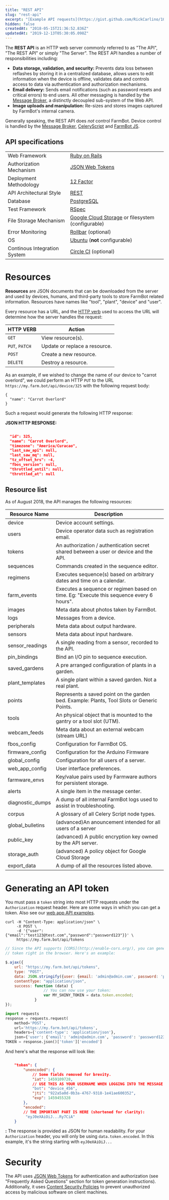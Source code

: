 ```yaml
---
title: "REST API"
slug: "rest-api"
excerpt: "[Example API requests](https://gist.github.com/RickCarlino/10db2df375d717e9efdd3c2d9d8932af)"
hidden: false
createdAt: "2018-05-15T21:36:52.836Z"
updatedAt: "2019-12-13T05:30:05.098Z"
---
```

The **REST API** is an HTTP web server commonly referred to as "The API", "The REST API" or simply "The Server". The REST API handles a number of responsibilities including:

 * **Data storage, validation, and security:** Prevents data loss between reflashes by storing it in a centralized database, allows users to edit information when the device is offline, validates data and controls access to data via authentication and authorization mechanisms.
 * **Email delivery:** Sends email notifications (such as password resets and critical errors) to end users. All other messaging is handled by the [Message Broker](doc:message-broker), a distinctly decoupled sub-system of the Web API.
 * **Image uploads and manipulation:** Re-sizes and stores images captured by FarmBot's internal camera.

Generally speaking, the REST API does _not_ control FarmBot. Device control is handled by the [Message Broker](doc:message-broker), [CeleryScript](doc:celery-script) and [FarmBot JS](doc:farmbot-js).

## API specifications

|                              |                              |
|------------------------------|------------------------------|
|Web Framework                 |[Ruby on Rails](https://rubyonrails.org)
|Authorization Mechanism       |[JSON Web Tokens](https://jwt.io)
|Deployment Methodology        |[12 Factor](https://12factor.net)
|API Architectural Style       |[REST](https://en.wikipedia.org/wiki/Representational_state_transfer)
|Database                      |[PostgreSQL](https://www.postgresql.org)
|Test Framework                |[RSpec](http://rspec.info)
|File Storage Mechanism        |[Google Cloud Storage](https://cloud.google.com/storage/) or filesystem (configurable)
|Error Monitoring              |[Rollbar](https://rollbar.com) (optional)
|OS                            |[Ubuntu](https://www.ubuntu.com) (**not** configurable)
|Continous Integration System  |[Circle CI](https://circleci.com/) (optional)



# Resources

**Resources** are JSON documents that can be downloaded from the server and used by devices, humans, and third-party tools to store FarmBot related information. Resources have names like "tool", "plant", "device" and "user".

Every resource has a URL, and the [HTTP verb](https://developer.mozilla.org/en-US/docs/Web/HTTP/Methods) used to access the URL will determine how the server handles the request:

|HTTP VERB                     |Action                        |
|------------------------------|------------------------------|
|`GET`                         |View resource(s).
|`PUT`, `PATCH`                |Update or replace a resource.
|`POST`                        |Create a new resource.
|`DELETE`                      |Destroy a resource.

As an example, if we wished to change the name of our device to "carrot overlord", we could perform an HTTP `PUT` to the URL `https://my.farm.bot/api/device/325` with the following request body:

```
{
  "name": "Carrot Overlord"
}
```

Such a request would generate the following HTTP response:


__JSON HTTP RESPONSE:__

```json

  "id": 325,
  "name": "Carrot Overlord",
  "timezone": "America/Curacao",
  "last_saw_api": null,
  "last_saw_mq": null,
  "tz_offset_hrs": -4,
  "fbos_version": null,
  "throttled_until": null,
  "throttled_at": null
```

## Resource list
As of August 2018, the API manages the following resources:

|Resource Name    |Description                                     |
|-----------------|------------------------------------------------|
|device           |Device account settings.
|users            |Device operator data such as registration email.
|tokens           |An authorization / authentication secret shared between a user or device and the API.
|sequences        |Commands created in the sequence editor.
|regimens         |Executes sequence(s) based on arbitrary dates and time on a calendar.
|farm_events      |Executes a sequence or regimen based on time. Eg: "Execute this sequence every 6 hours".
|images           |Meta data about photos taken by FarmBot.
|logs             |Messages from a device.
|peripherals      |Meta data about output hardware.
|sensors          |Meta data about input hardware.
|sensor_readings  |A single reading from a sensor, recorded to the API.
|pin_bindings     |Bind an I/O pin to sequence execution.
|saved_gardens    |A pre arranged configuration of plants in a garden.
|plant_templates  |A single plant within a saved garden. Not a real plant.
|points           |Represents a saved point on the garden bed. Example: Plants, Tool Slots or Generic Points.
|tools            |An physical object that is mounted to the gantry or a tool slot (UTM).
|webcam_feeds     |Meta data about an external webcam (stream URL)
|fbos_config      |Configuration for FarmBot OS.
|firmware_config  |Configuration for the Arduino Firmware
|global_config    |Configuration for all users of a server.
|web_app_config   |User interface preferences.
|farmware_envs    |Key/value pairs used by Farmware authors for persistent storage.
|alerts           |A single item in the message center.
|diagnostic_dumps |A dump of all internal FarmBot logs used to assist in troubleshooting.
|corpus           |A glossary of all Celery Script node types.
|global_bulletins |(advanced)An anouncement intended for all users of a server
|public_key       |(advanced) A public encryption key owned by the API server.
|storage_auth     |(advanced) A policy object for Google Cloud Storage
|export_data      |A dump of all the resources listed above.


# Generating an API token

You must pass a `token` string into most HTTP requests under the `Authorization` request header. Here are some ways in which you can get a token. Also see our [web app API examples](doc:web-app-api-examples).


```curl
curl -H "Content-Type: application/json" \
     -X POST \
     -d '{"user":{"email":"test123@test.com","password":"password123"}}' \
     https://my.farm.bot/api/tokens
```

```javascript
// Since the API supports [CORS](http://enable-cors.org/), you can generate your
// token right in the browser. Here's an example:

$.ajax({
    url: "https://my.farm.bot/api/tokens",
    type: "POST",
    data: JSON.stringify({user: {email: 'admin@admin.com', password: 'password123'}}),
    contentType: "application/json",
    success: function (data) {
                 // You can now use your token:
                 var MY_SHINY_TOKEN = data.token.encoded;
             }
});
```

```python
import requests
response = requests.request(
    method='POST',
    url='https://my.farm.bot/api/tokens',
    headers={'content-type': 'application/json'},
    json={'user': {'email': 'admin@admin.com', 'password': 'password123'}})
TOKEN = response.json()['token']['encoded']
```

And here's what the response will look like:


```json

    "token": {
        "unencoded": {
            // Some fields removed for brevity.
            "iat": 1459109728,
            // USE THIS AS YOUR USERNAME WHEN LOGGING INTO THE MESSAGE BROKER:
            "bot": "device_456",
            "jti": "922a5a0d-0b3a-4767-9318-1e41ae600352",
            "exp": 1459455328
        },
        "encoded":
        // THE IMPORTANT PART IS HERE (shortened for clarity):
         "eyJ0eXAiOiJ...Ry7CiA"
    }
```



__:__
The response is provided as JSON for human readability. For your `Authorization` header, you will only be using `data.token.encoded`. In this example, it's the string starting with `eyJ0eXAiOiJ...`

# Security
The API uses [JSON Web Tokens](https://jwt.io) for authentication and authorization (see "Frequently Asked Questions" section for token generation instructions). Additionally, it uses [Content Security Policies](https://en.wikipedia.org/wiki/Content_Security_Policy) to prevent unauthorized access by malicious software on client machines.

